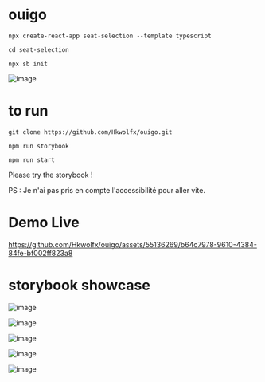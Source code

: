 # ouigo


`npx create-react-app seat-selection --template typescript`

`cd seat-selection`

`npx sb init`

![image](https://github.com/Hkwolfx/ouigo/assets/55136269/e0acd747-147f-4931-aa3d-f8e522a61e2e)

# to run 

`git clone https://github.com/Hkwolfx/ouigo.git`

`npm run storybook`

`npm run start`

Please try the storybook !

PS : Je n'ai pas pris en compte l'accessibilité pour aller vite.

# Demo Live



https://github.com/Hkwolfx/ouigo/assets/55136269/b64c7978-9610-4384-84fe-bf002ff823a8




# storybook showcase

![image](https://github.com/Hkwolfx/ouigo/assets/55136269/b59cfce2-87fd-4ee4-8cb5-31240c8f10b2)



![image](https://github.com/Hkwolfx/ouigo/assets/55136269/dd89cc00-3d68-4580-9373-53717e650365)



![image](https://github.com/Hkwolfx/ouigo/assets/55136269/862130cd-ff64-49f2-aa6d-0ecea2822d8e)


![image](https://github.com/Hkwolfx/ouigo/assets/55136269/dbf1721f-97f6-4641-b113-9e8220822b63)


![image](https://github.com/Hkwolfx/ouigo/assets/55136269/e7ec9665-ded2-4e2c-95b6-5bcefb863e20)

